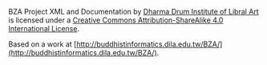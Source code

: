 BZA Project XML and Documentation by [Dharma Drum Institute of Libral Art](http://www.dila.edu.tw)</a> is licensed under a [Creative Commons Attribution-ShareAlike 4.0 International License](http://creativecommons.org/licenses/by-sa/4.0/).

Based on a work at [http://buddhistinformatics.dila.edu.tw/BZA/](http://buddhistinformatics.dila.edu.tw/BZA/).